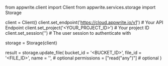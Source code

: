from appwrite.client import Client
from appwrite.services.storage import Storage

client = Client()
client.set_endpoint('https://cloud.appwrite.io/v1') # Your API Endpoint
client.set_project('<YOUR_PROJECT_ID>') # Your project ID
client.set_session('') # The user session to authenticate with

storage = Storage(client)

result = storage.update_file(
    bucket_id = '<BUCKET_ID>',
    file_id = '<FILE_ID>',
    name = '<NAME>', # optional
    permissions = ["read("any")"] # optional
)
